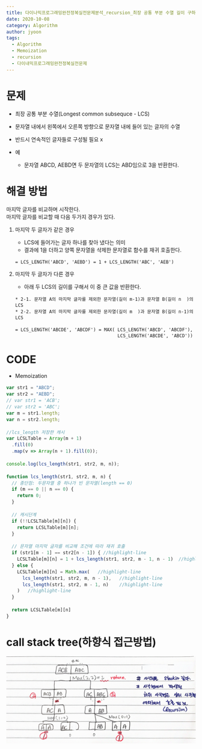 ```yaml
---
title: 다이나믹프로그래밍완전정복실전문제분석_recursion_최장 공통 부분 수열 길이 구하기
date: 2020-10-08
category: Algorithm
author: jyoon
tags:
  - Algorithm
  - Memoization
  - recursion
  - 다이내믹프로그래밍완전정복실전문제
---
```


# 문제

* 최장 공통 부분 수열(Longest common subsequce - LCS)
* 문자열 내에서 왼쪽에서 오른쪽 방향으로 문자열 내에 들어 있는 글자의 수열
* 반드시 연속적인 글자들로 구성될 필요 x

* 예
    * 문자열 ABCD, AEBD면 두 문자열의 LCS는 ABD임으로 3을 반환한다.

# 해결 방법

마지막 글자를 비교하며 시작한다.  
마지막 글자를 비교할 때 다음 두가지 경우가 있다.

1. 마지막 두 글자가 같은 경우

      * LCS에 들어가는 글자 하나를 찾아 냈다는 의미
      * 결과에 1을 더하고 양쪽 문자열을 삭제한 문자열로 함수를 재귀 호출한다.

      ```
      = LCS_LENGTH('ABCD', 'AEBD') = 1 + LCS_LENGTH('ABC', 'AEB')
      ```

2. 마지막 두 글자가 다른 경우

      * 아래 두 LCS의 길이를 구해서 이 중 큰 값을 반환한다.

      ```
      * 2-1. 문자열 A의 마지막 글자를 제외한 문자열(길이 m-1)과 문자열 B(길이 n  )의 LCS
      * 2-2. 문자열 A의 마지막 글자를 제외한 문자열(길이 m  )과 문자열 B(길이 n-1)의 LCS

      = LCS_LENGTH('ABCDE', 'ABCDF') = MAX( LCS_LENGTH('ABCD', 'ABCDF'),
                                            LCS_LENGTH('ABCDE', 'ABCD'))
      ```

# CODE

* Memoization

```js
var str1 = "ABCD";
var str2 = "AEBD";
// var str1 = 'ACB';
// var str2 = 'ABC';
var m = str1.length;
var n = str2.length;

//lcs_length 저장한 캐시
var LCSLTable = Array(m + 1)
  .fill(0)
  .map(v => Array(n + 1).fill(0));

console.log(lcs_length(str1, str2, m, n));

function lcs_length(str1, str2, m, n) {
  // 종단점: 두문자열 중 하나가 빈 문자열(length == 0)
  if (m == 0 || n == 0) {
    return 0;
  }

  // 캐시단계
  if (!!LCSLTable[m][n]) {
    return LCSLTable[m][n];
  }

  // 문자열 마지막 글자를 비교해 조건에 따라 재귀 호출
  if (str1[m - 1] == str2[n - 1]) { //highlight-line
    LCSLTable[m][n] = 1 + lcs_length(str1, str2, m - 1, n - 1)  //highlight-line
  } else {
    LCSLTable[m][n] = Math.max(   //highlight-line
      lcs_length(str1, str2, m, n - 1),   //highlight-line
      lcs_length(str1, str2, m - 1, n)    //highlight-line
    )   //highlight-line
  }

  return LCSLTable[m][n]
}
```

# call stack tree(하향식 접근방법)

![](./img/05_최장공통부분수열길이구하기_recursion.png)
